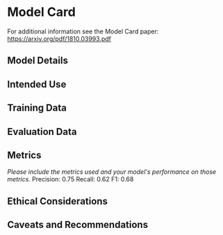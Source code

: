 # Model Card

For additional information see the Model Card paper: https://arxiv.org/pdf/1810.03993.pdf

## Model Details

## Intended Use

## Training Data

## Evaluation Data

## Metrics
_Please include the metrics used and your model's performance on those metrics._
Precision: 0.75
Recall: 0.62
F1: 0.68

## Ethical Considerations

## Caveats and Recommendations
